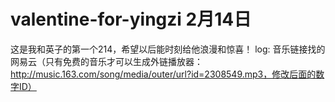 # valentine-for-yingzi 2月14日
这是我和英子的第一个214，希望以后能时刻给他浪漫和惊喜！
log: 音乐链接找的网易云（只有免费的音乐才可以生成外链播放器：http://music.163.com/song/media/outer/url?id=2308549.mp3，修改后面的数字ID）
